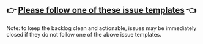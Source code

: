 ## 👉 [Please follow one of these issue templates](https://github.com/NikkiJ19/generator-nik/issues/new/choose) 👈

Note: to keep the backlog clean and actionable, issues may be immediately closed if they do not follow one of the above issue templates.
